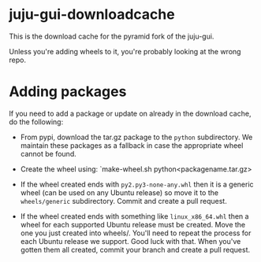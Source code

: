 # juju-gui-downloadcache
This is the download cache for the pyramid fork of the juju-gui.

Unless you're adding wheels to it, you're probably looking at the wrong repo.

# Adding packages

If you need to add a package or update on already in the download cache, do the following:

* From pypi, download the tar.gz package to the `python` subdirectory.  We
  maintain these packages as a fallback in case the appropriate wheel cannot
  be found. 

* Create the wheel using: `make-wheel.sh python<packagename.tar.gz>

* If the wheel created ends with `py2.py3-none-any.whl` then it is a generic
  wheel (can be used on any Ubuntu release) so move it to the `wheels/generic`
  subdirectory.  Commit and create a pull request.

* If the wheel created ends with something like `linux_x86_64.whl` then a
  wheel for each supported Ubuntu release must be created.  Move the one you
  just created into wheels/<lsb>.  You'll need to repeat the process for each
  Ubuntu release we support.  Good luck with that.  When you've gotten them
  all created, commit your branch and create a pull request.
  

